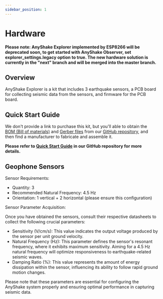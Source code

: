 ```yaml
---
sidebar_position: 1
---
```


# Hardware

**Please note: AnyShake Explorer implemented by ESP8266 will be deprecated soon, to get started with AnyShake Observer, set explorer_settings.legacy option to true. The new hardware solution is currently in the "next" branch and will be merged into the master branch.**

## Overview

AnyShake Explorer is a kit that includes 3 earthquake sensors, a PCB board for collecting seismic data from the sensors, and firmware for the PCB board.

## Quick Start Guide

We don't provide a link to purchase this kit, but you'll able to obtain the [BOM (Bill of materials)](https://en.wikipedia.org/wiki/Bill_of_materials) and [Gerber files](https://en.wikipedia.org/wiki/Gerber_format) from our [GitHub repository](https://github.com/anyshake/explorer), and then find a manufacturer to fabricate and assemble it.

**Please refer to [Quick Start Guide](https://github.com/anyshake/explorer/blob/master/hardware/README.md) in our GitHub repository for more details.**

## Geophone Sensors

Sensor Requirements:

 - Quantity: 3
 - Recommended Natural Frequency: 4.5 Hz
 - Orientation: 1 vertical + 2 horizontal (please ensure this configuration)

Sensor Parameter Acquisition:

Once you have obtained the sensors, consult their respective datasheets to collect the following crucial parameters:

 - Sensitivity (V/cm/s): This value indicates the output voltage produced by the sensor per unit ground velocity.
 - Natural Frequency (Hz): This parameter defines the sensor's resonant frequency, where it exhibits maximum sensitivity. Aiming for a 4.5 Hz natural frequency will optimize responsiveness to earthquake-related seismic waves.
 - Damping Ratio (%): This value represents the amount of energy dissipation within the sensor, influencing its ability to follow rapid ground motion changes.

Please note that these parameters are essential for configuring the AnyShake system properly and ensuring optimal performance in capturing seismic data.
